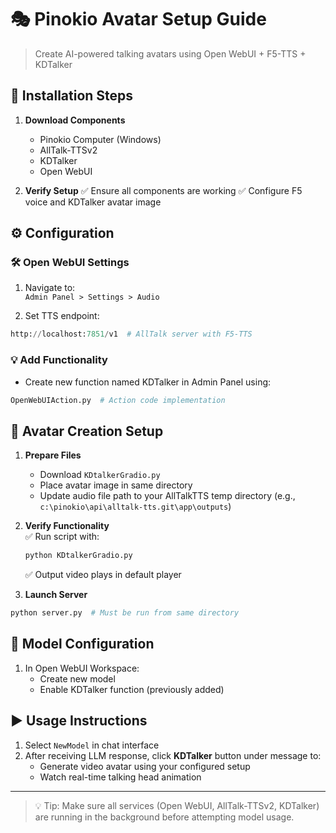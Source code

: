 
# 🎭 Pinokio Avatar Setup Guide
> Create AI-powered talking avatars using Open WebUI + F5-TTS + KDTalker

## 🔧 Installation Steps

1. **Download Components**  
   - Pinokio Computer (Windows)
   - AllTalk-TTSv2
   - KDTalker
   - Open WebUI

2. **Verify Setup**
   ✅ Ensure all components are working
   ✅ Configure F5 voice and KDTalker avatar image
   
## ⚙️ Configuration

### 🛠 Open WebUI Settings
1. Navigate to:  
   `Admin Panel > Settings > Audio`
   
2. Set TTS endpoint:
```python
http://localhost:7851/v1  # AllTalk server with F5-TTS
```

### 💡 Add Functionality
- Create new function named KDTalker in Admin Panel using:
```python
OpenWebUIAction.py  # Action code implementation
```

## 🎨 Avatar Creation Setup

1. **Prepare Files**
   - Download `KDtalkerGradio.py`
   - Place avatar image in same directory
   - Update audio file path to your AllTalkTTS temp directory (e.g., `c:\pinokio\api\alltalk-tts.git\app\outputs`)

2. **Verify Functionality**  
   ✅ Run script with:  
   ```bash
   python KDtalkerGradio.py
   ```
   ✅ Output video plays in default player

3. **Launch Server**
```bash
python server.py  # Must be run from same directory
```

## 🧪 Model Configuration

1. In Open WebUI Workspace:
   - Create new model
   - Enable KDTalker function (previously added)

## ▶️ Usage Instructions

1. Select `NewModel` in chat interface
2. After receiving LLM response, click **KDTalker** button under message to:
   - Generate video avatar using your configured setup
   - Watch real-time talking head animation

---

> 💡 Tip: Make sure all services (Open WebUI, AllTalk-TTSv2, KDTalker) are running in the background before attempting model usage.
